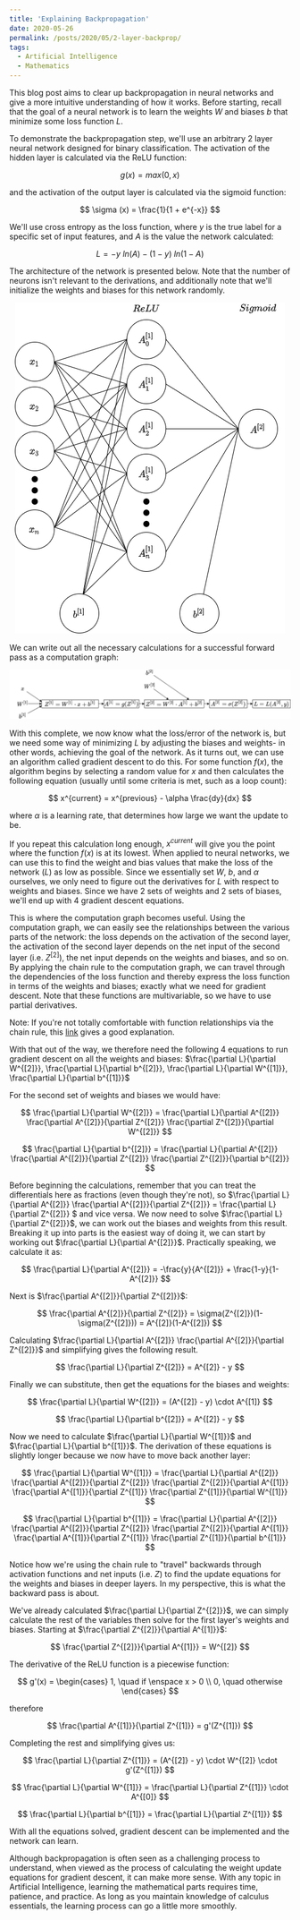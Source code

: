 ```yaml
---
title: 'Explaining Backpropagation'
date: 2020-05-26
permalink: /posts/2020/05/2-layer-backprop/
tags:
  - Artificial Intelligence
  - Mathematics
---
```


This blog post aims to clear up backpropagation in neural networks and give a more intuitive understanding of how it works. Before starting, recall that the goal of a neural network is to learn the weights $W$ and biases $b$ that minimize some loss function $L$.

To demonstrate the backpropagation step, we'll use an arbitrary 2 layer neural network designed for binary classification. The activation of the hidden layer is calculated via the ReLU function:

$$
g(x) = max(0, x)
$$

and the activation of the output layer is calculated via the sigmoid function:

$$
\sigma (x) = \frac{1}{1 + e^{-x}}
$$

We'll use cross entropy as the loss function, where $y$ is the true label for a specific set of input features, and $A$ is the value the network calculated: 

$$
L = -y \ ln(A) - (1-y) \ ln(1-A)
$$

The architecture of the network is presented below. Note that the number of neurons isn't relevant to the derivations, and additionally note that we'll initialize the weights and biases for this network randomly.

<p align="center">
  <img src="https://raw.githubusercontent.com/shans96/shans96.github.io/master/images/2-layer-nn.png" alt="Neural Network Architecture">
</p>

We can write out all the necessary calculations for a successful forward pass as a computation graph:

![Computation Graph](https://raw.githubusercontent.com/shans96/shans96.github.io/master/images/2-layer-nn-computation-graph.png)

With this complete, we now know what the loss/error of the network is, but we need some way of minimizing $L$ by adjusting the biases and weights- in other words, achieving the goal of the network. As it turns out, we can use an algorithm called gradient descent to do this. For some function $f(x)$, the algorithm begins by selecting a random value for $x$ and then calculates the following equation (usually until some criteria is met, such as a loop count): 

$$
x^{current} = x^{previous} - \alpha \frac{dy}{dx}
$$

where $\alpha$ is a learning rate, that determines how large we want the update to be. 

If you repeat this calculation long enough, $x^{current}$ will give you the point where the function $f(x)$ is at its lowest. When applied to neural networks, we can use this to find the weight and bias values that make the loss of the network ($L$) as low as possible. Since we essentially set $W$, $b$, and $\alpha$ ourselves, we only need to figure out the derivatives for $L$ with respect to weights and biases. Since we have 2 sets of weights and 2 sets of biases, we'll end up with 4 gradient descent equations.

This is where the computation graph becomes useful. Using the computation graph, we can easily see the relationships between the various parts of the network: the loss depends on the activation of the second layer, the activation of the second layer depends on the net input of the second layer (i.e. $Z^{[2]}$), the net input depends on the weights and biases, and so on. By applying the chain rule to the computation graph, we can travel through the dependencies of the loss function and thereby express the loss function in terms of the weights and biases; exactly what we need for gradient descent. Note that these functions are multivariable, so we have to use partial derivatives. 

Note: If you're not totally comfortable with function relationships via the chain rule, this [link](http://webspace.ship.edu/msrenault/GeoGebraCalculus/derivative_intuitive_chain_rule.html) gives a good explanation.

With that out of the way, we therefore need the following 4 equations to run gradient descent on all the weights and biases: $\frac{\partial L}{\partial W^{[2]}}, 
\frac{\partial L}{\partial b^{[2]}}, 
\frac{\partial L}{\partial W^{[1]}},
\frac{\partial L}{\partial b^{[1]}}$

For the second set of weights and biases we would have:

$$
\frac{\partial L}{\partial W^{[2]}} =
\frac{\partial L}{\partial A^{[2]}} 
\frac{\partial A^{[2]}}{\partial Z^{[2]}}
\frac{\partial Z^{[2]}}{\partial W^{[2]}}
$$

$$
\frac{\partial L}{\partial b^{[2]}} =
\frac{\partial L}{\partial A^{[2]}} 
\frac{\partial A^{[2]}}{\partial Z^{[2]}}
\frac{\partial Z^{[2]}}{\partial b^{[2]}}
$$

Before beginning the calculations, remember that you can treat the differentials here as fractions (even though they're not), so $\frac{\partial L}{\partial A^{[2]}} 
\frac{\partial A^{[2]}}{\partial Z^{[2]}} = 
\frac{\partial L}{\partial Z^{[2]}}
$ and vice versa. We now need to solve $\frac{\partial L}{\partial Z^{[2]}}$, we can work out the biases and weights from this result. Breaking it up into parts is the easiest way of doing it, we can start by working out $\frac{\partial L}{\partial A^{[2]}}$. Practically speaking, we calculate it as:

$$
\frac{\partial L}{\partial A^{[2]}} =
-\frac{y}{A^{[2]}} + \frac{1-y}{1-A^{[2]}}
$$

Next is $\frac{\partial A^{[2]}}{\partial Z^{[2]}}$:

$$
\frac{\partial A^{[2]}}{\partial Z^{[2]}} = \sigma(Z^{[2]})(1-\sigma(Z^{[2]})) =
A^{[2]}(1-A^{[2]})
$$

Calculating $\frac{\partial L}{\partial A^{[2]}} \frac{\partial A^{[2]}}{\partial Z^{[2]}}$ and simplifying gives the following result. 

$$
\frac{\partial L}{\partial Z^{[2]}} = 
A^{[2]} - y
$$

Finally we can substitute, then get the equations for the biases and weights: 

$$
\frac{\partial L}{\partial W^{[2]}} = 
(A^{[2]} - y) \cdot A^{[1]}
$$

$$
\frac{\partial L}{\partial b^{[2]}} = A^{[2]} - y
$$

Now we need to calculate $\frac{\partial L}{\partial W^{[1]}}$ and $\frac{\partial L}{\partial b^{[1]}}$. The derivation of these equations is slightly longer because we now have to move back another layer:

$$
\frac{\partial L}{\partial W^{[1]}} =
\frac{\partial L}{\partial A^{[2]}} 
\frac{\partial A^{[2]}}{\partial Z^{[2]}}
\frac{\partial Z^{[2]}}{\partial A^{[1]}}
\frac{\partial A^{[1]}}{\partial Z^{[1]}}
\frac{\partial Z^{[1]}}{\partial W^{[1]}}
$$

$$
\frac{\partial L}{\partial b^{[1]}} =
\frac{\partial L}{\partial A^{[2]}} 
\frac{\partial A^{[2]}}{\partial Z^{[2]}}
\frac{\partial Z^{[2]}}{\partial A^{[1]}}
\frac{\partial A^{[1]}}{\partial Z^{[1]}}
\frac{\partial Z^{[1]}}{\partial b^{[1]}}
$$

Notice how we're using the chain rule to "travel" backwards through activation functions and net inputs (i.e. $Z$) to find the update equations for the weights and biases in deeper layers. In my perspective, this is what the backward pass is about.


We've already calculated $\frac{\partial L}{\partial Z^{[2]}}$, we can simply calculate the rest of the variables then solve for the first layer's weights and biases. Starting at $\frac{\partial Z^{[2]}}{\partial A^{[1]}}$:

$$
\frac{\partial Z^{[2]}}{\partial A^{[1]}} = W^{[2]}
$$

The derivative of the ReLU function is a piecewise function:

$$
g'(x) = \begin{cases}
    1, \quad if \enspace x > 0 \\
    0, \quad otherwise
  \end{cases}
$$

therefore

$$
\frac{\partial A^{[1]}}{\partial Z^{[1]}} = g'(Z^{[1]})
$$

Completing the rest and simplifying gives us:

$$
\frac{\partial L}{\partial Z^{[1]}} = (A^{[2]} - y) \cdot W^{[2]} \cdot g'(Z^{[1]})
$$

$$
\frac{\partial L}{\partial W^{[1]}} = \frac{\partial L}{\partial Z^{[1]}} \cdot A^{[0]}
$$

$$
\frac{\partial L}{\partial b^{[1]}} = \frac{\partial L}{\partial Z^{[1]}}
$$

With all the equations solved, gradient descent can be implemented and the network can learn.

Although backpropagation is often seen as a challenging process to understand, when viewed as the process of calculating the weight update equations for gradient descent, it can make more sense. With any topic in Artificial Intelligence, learning the mathematical parts requires time, patience, and practice. As long as you maintain knowledge of calculus essentials, the learning process can go a little more smoothly.



